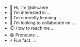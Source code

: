 - 👋 Hi, I’m @decaere
- 👀 I’m interested in ...
- 🌱 I’m currently learning ...
- 💞️ I’m looking to collaborate on ...
- 📫 How to reach me ...
- 😄 Pronouns: ...
- ⚡ Fun fact: ...

<!---
decaere/decaere is a ✨ special ✨ repository because its `README.md` (this file) appears on your GitHub profile.
You can click the Preview link to take a look at your changes.
--->

